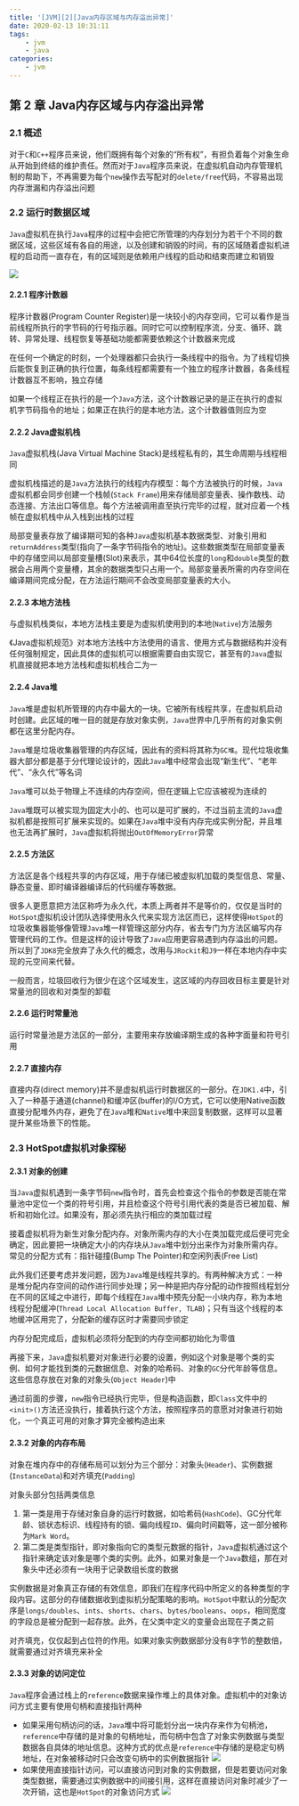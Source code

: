 ```yaml
---
title: '[JVM][2][Java内存区域与内存溢出异常]'
date: 2020-02-13 10:31:11
tags:
    - jvm
    - java
categories:
    - jvm
---
```


## 第 2 章 Java内存区域与内存溢出异常

### 2.1 概述

对于`C`和`C++`程序员来说，他们既拥有每个对象的“所有权”，有担负着每个对象生命从开始到终结的维护责任。然而对于`Java`程序员来说，在虚拟机自动内存管理机制的帮助下，不再需要为每个`new`操作去写配对的`delete/free`代码，不容易出现内存泄漏和内存溢出问题

### 2.2 运行时数据区域

`Java`虚拟机在执行`Java`程序的过程中会把它所管理的内存划分为若干个不同的数据区域，这些区域有各自的用途，以及创建和销毁的时间，有的区域随着虚拟机进程的启动而一直存在，有的区域则是依赖用户线程的启动和结束而建立和销毁

![](JVM-2-Java内存区域与内存溢出异常\200213_2.png)

#### 2.2.1 程序计数器

程序计数器(Program Counter Register)是一块较小的内存空间，它可以看作是当前线程所执行的字节码的行号指示器。同时它可以控制程序流，分支、循环、跳转、异常处理、线程恢复等基础功能都需要依赖这个计数器来完成

在任何一个确定的时刻，一个处理器都只会执行一条线程中的指令。为了线程切换后能恢复到正确的执行位置，每条线程都需要有一个独立的程序计数器，各条线程计数器互不影响，独立存储

如果一个线程正在执行的是一个`Java`方法，这个计数器记录的是正在执行的虚拟机字节码指令的地址；如果正在执行的是本地方法，这个计数器值则应为空

#### 2.2.2 Java虚拟机栈

`Java`虚拟机栈(Java Virtual Machine Stack)是线程私有的，其生命周期与线程相同

虚拟机栈描述的是`Java`方法执行的线程内存模型：每个方法被执行的时候，`Java`虚拟机都会同步创建一个栈帧(`Stack Frame`)用来存储局部变量表、操作数栈、动态连接、方法出口等信息。每个方法被调用直至执行完毕的过程，就对应着一个栈帧在虚拟机栈中从入栈到出栈的过程

局部变量表存放了编译期可知的各种`Java`虚拟机基本数据类型、对象引用和`returnAddress`类型(指向了一条字节码指令的地址)。这些数据类型在局部变量表中的存储空间以局部变量槽(Slot)来表示，其中64位长度的`long`和`double`类型的数据会占用两个变量槽，其余的数据类型只占用一个。局部变量表所需的内存空间在编译期间完成分配，在方法运行期间不会改变局部变量表的大小。

#### 2.2.3 本地方法栈

与虚拟机栈类似，本地方法栈主要是为虚拟机使用到的本地(`Native`)方法服务

《Java虚拟机规范》对本地方法栈中方法使用的语言、使用方式与数据结构并没有任何强制规定，因此具体的虚拟机可以根据需要自由实现它，甚至有的`Java`虚拟机直接就把本地方法栈和虚拟机栈合二为一

#### 2.2.4 Java堆

`Java`堆是虚拟机所管理的内存中最大的一块。它被所有线程共享，在虚拟机启动时创建。此区域的唯一目的就是存放对象实例，`Java`世界中几乎所有的对象实例都在这里分配内存。

`Java`堆是垃圾收集器管理的内存区域，因此有的资料将其称为`GC堆`。现代垃圾收集器大部分都是基于分代理论设计的，因此`Java`堆中经常会出现“新生代”、“老年代”、“永久代”等名词

`Java`堆可以处于物理上不连续的内存空间，但在逻辑上它应该被视为连续的

`Java`堆既可以被实现为固定大小的、也可以是可扩展的，不过当前主流的`Java`虚拟机都是按照可扩展来实现的。如果在`Java`堆中没有内存完成实例分配，并且堆也无法再扩展时，`Java`虚拟机将抛出`OutOfMemoryError`异常

#### 2.2.5 方法区

方法区是各个线程共享的内存区域，用于存储已被虚拟机加载的类型信息、常量、静态变量、即时编译器编译后的代码缓存等数据。

很多人更愿意把方法区称呼为永久代，本质上两者并不是等价的，仅仅是当时的`HotSpot`虚拟机设计团队选择使用永久代来实现方法区而已，这样使得`HotSpot`的垃圾收集器能够像管理`Java`堆一样管理这部分内存，省去专门为方法区编写内存管理代码的工作。但是这样的设计导致了`Java`应用更容易遇到内存溢出的问题。所以到了`JDK8`完全放弃了永久代的概念，改用与`JRockit`和`J9`一样在本地内存中实现的元空间来代替。

一般而言，垃圾回收行为很少在这个区域发生，这区域的内存回收目标主要是针对常量池的回收和对类型的卸载

#### 2.2.6 运行时常量池

运行时常量池是方法区的一部分，主要用来存放编译期生成的各种字面量和符号引用

#### 2.2.7 直接内存

直接内存(direct memory)并不是虚拟机运行时数据区的一部分。在`JDK1.4`中，引入了一种基于通道(channel)和缓冲区(buffer)的I/O方式，它可以使用Native函数直接分配堆外内存，避免了在`Java`堆和`Native`堆中来回复制数据，这样可以显著提升某些场景下的性能。

### 2.3 HotSpot虚拟机对象探秘

#### 2.3.1 对象的创建

当`Java`虚拟机遇到一条字节码`new`指令时，首先会检查这个指令的参数是否能在常量池中定位一个类的符号引用，并且检查这个符号引用代表的类是否已被加载、解析和初始化过。如果没有，那必须先执行相应的类加载过程

接着虚拟机将为新生对象分配内存。对象所需内存的大小在类加载完成后便可完全确定，因此要把一块确定大小的内存块从`Java`堆中划分出来作为对象所需内存。常见的分配方式有：指针碰撞(Bump The Pointer)和空闲列表(Free List)

此外我们还要考虑并发问题，因为`Java`堆是线程共享的。有两种解决方式：一种是堆分配内存空间的动作进行同步处理；另一种是把内存分配的动作按照线程划分在不同的区域之中进行，即每个线程在`Java`堆中预先分配一小块内存，称为本地线程分配缓冲(`Thread Local Allocation Buffer, TLAB`)；只有当这个线程的本地缓冲区用完了，分配新的缓存区时才需要同步锁定

内存分配完成后，虚拟机必须将分配到的内存空间都初始化为零值

再接下来，`Java`虚拟机要对对象进行必要的设置，例如这个对象是哪个类的实例、如何才能找到类的元数据信息、对象的哈希码、对象的`GC`分代年龄等信息。这些信息存放在对象的对象头(`Object Header`)中

通过前面的步骤，`new`指令已经执行完毕，但是构造函数，即`Class`文件中的`<init>()`方法还没执行，接着执行这个方法，按照程序员的意愿对对象进行初始化，一个真正可用的对象才算完全被构造出来

#### 2.3.2 对象的内存布局

对象在堆内存中的存储布局可以划分为三个部分：对象头(`Header`)、实例数据(`InstanceData`)和对齐填充(`Padding`)

对象头部分包括两类信息
1. 第一类是用于存储对象自身的运行时数据，如哈希码(`HashCode`)、GC分代年龄、锁状态标识、线程持有的锁、偏向线程`ID`、偏向时间戳等，这一部分被称为`Mark Word`。
2. 第二类是类型指针，即对象指向它的类型元数据的指针，`Java`虚拟机通过这个指针来确定该对象是哪个类的实例。此外，如果对象是一个`Java`数组，那在对象头中还必须有一块用于记录数组长度的数据

实例数据是对象真正存储的有效信息，即我们在程序代码中所定义的各种类型的字段内容。这部分的存储数据收到虚拟机分配策略的影响。`HotSpot`中默认的分配次序是`longs/doubles`、`ints`、`shorts`、`chars`、`bytes/booleans`、`oops`，相同宽度的字段总是被分配到一起存放。此外，在父类中定义的变量会出现在子类之前

对齐填充，仅仅起到占位符的作用。如果对象实例数据部分没有8字节的整数倍，就需要通过对齐填充来补全

#### 2.3.3 对象的访问定位

`Java`程序会通过栈上的`reference`数据来操作堆上的具体对象。虚拟机中的对象访问方式主要有使用句柄和直接指针两种
- 如果采用句柄访问的话，`Java`堆中将可能划分出一块内存来作为句柄池，`reference`中存储的是对象的句柄地址，而句柄中包含了对象实例数据与类型数据各自具体的地址信息。这种方式的优点是`reference`中存储的是稳定句柄地址，在对象被移动时只会改变句柄中的实例数据指针
![](JVM-2-Java内存区域与内存溢出异常\200213_0.png)
- 如果使用直接指针访问，可以直接访问到对象的实例数据，但是若要访问对象类型数据，需要通过实例数据中的间接引用，这样在直接访问对象时减少了一次开销，这也是`HotSpot`的对象访问方式
![](JVM-2-Java内存区域与内存溢出异常\200213_1.png)


